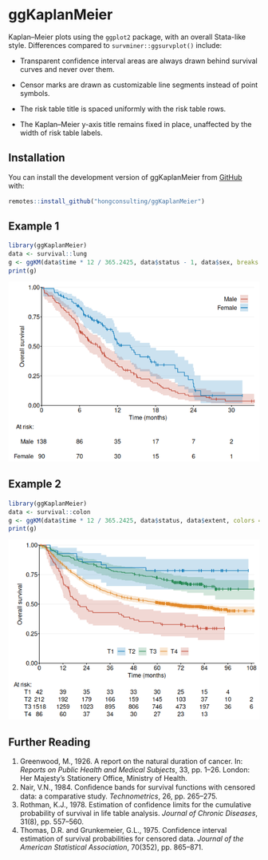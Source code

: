 
<!-- README.md is generated from README.Rmd. Please edit that file -->

# ggKaplanMeier

<!-- badges: start -->
<!-- badges: end -->

Kaplan–Meier plots using the `ggplot2` package, with an overall
Stata-like style. Differences compared to `survminer::ggsurvplot()`
include:

- Transparent confidence interval areas are always drawn behind survival
  curves and never over them.

- Censor marks are drawn as customizable line segments instead of point
  symbols.

- The risk table title is spaced uniformly with the risk table rows.

- The Kaplan–Meier y-axis title remains fixed in place, unaffected by
  the width of risk table labels.

## Installation

You can install the development version of ggKaplanMeier from
[GitHub](https://github.com/hongconsulting/ggKaplanMeier) with:

``` r
remotes::install_github("hongconsulting/ggKaplanMeier")
```

## Example 1

``` r
library(ggKaplanMeier)
data <- survival::lung
g <- ggKM(data$time * 12 / 365.2425, data$status - 1, data$sex, breaks.t = seq(0, 30, 6), legend.labels = c("Male", "Female"), title.s = "Overall survival", title.t = "Time (months)")
print(g)
```

![](man/figures/README-unnamed-chunk-2-1.png)<!-- -->

## Example 2

``` r
library(ggKaplanMeier)
data <- survival::colon
g <- ggKM(data$time * 12 / 365.2425, data$status, data$extent, colors = ggsci::pal_nejm()(4)[c(2, 4, 3, 1)], legend.direction = "horizontal", legend.labels = c("T1", "T2", "T3", "T4"), legend.position = c(0.5, 0.1), title.s = "Overall survival", title.t = "Time (months)")
print(g)
```

![](man/figures/README-unnamed-chunk-3-1.png)<!-- -->

## Further Reading

1.  Greenwood, M., 1926. A report on the natural duration of cancer. In:
    *Reports on Public Health and Medical Subjects*, 33, pp. 1–26.
    London: Her Majesty’s Stationery Office, Ministry of Health.
2.  Nair, V.N., 1984. Conﬁdence bands for survival functions with
    censored data: a comparative study. *Technometrics*, 26,
    pp. 265–275.
3.  Rothman, K.J., 1978. Estimation of confidence limits for the
    cumulative probability of survival in life table analysis. *Journal
    of Chronic Diseases*, 31(8), pp. 557–560.
4.  Thomas, D.R. and Grunkemeier, G.L., 1975. Confidence interval
    estimation of survival probabilities for censored data. *Journal of
    the American Statistical Association*, 70(352), pp. 865–871.
